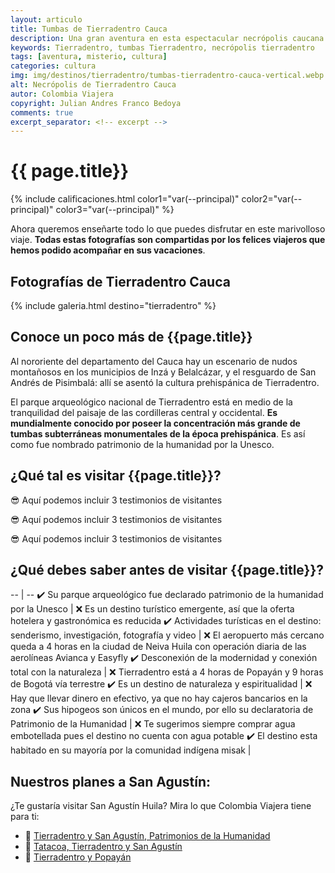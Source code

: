 ```yaml
---
layout: articulo
title: Tumbas de Tierradentro Cauca
description: Una gran aventura en esta espectacular necrópolis caucana.
keywords: Tierradentro, tumbas Tierradentro, necrópolis tierradentro
tags: [aventura, misterio, cultura]
categories: cultura
img: img/destinos/tierradentro/tumbas-tierradentro-cauca-vertical.webp
alt: Necrópolis de Tierradentro Cauca
autor: Colombia Viajera
copyright: Julian Andres Franco Bedoya
comments: true
excerpt_separator: <!-- excerpt -->
---
```

# {{ page.title}}

{% include calificaciones.html color1="var(--principal)" color2="var(--principal)" color3="var(--principal)" %}

Ahora queremos enseñarte todo lo que puedes disfrutar en este marivolloso viaje. **Todas estas fotografías son compartidas por los felices viajeros que hemos podido acompañar en sus vacaciones**.
<!-- excerpt -->

## Fotografías de Tierradentro Cauca

{% include galeria.html destino="tierradentro" %}

## Conoce un poco más de {{page.title}}

Al nororiente del departamento del Cauca hay un escenario de nudos montañosos en los municipios de Inzá y Belalcázar, y el resguardo de San Andrés de Pisimbalá: allí se asentó la cultura prehispánica de Tierradentro.

El parque arqueológico nacional de Tierradentro está en medio de la tranquilidad del paisaje de las cordilleras central y occidental. **Es mundialmente conocido por poseer la concentración más grande de tumbas subterráneas monumentales de la época prehispánica**. Es así como fue nombrado patrimonio de la humanidad por la Unesco.

## ¿Qué tal es visitar {{page.title}}?

😎 Aquí podemos incluir 3 testimonios de visitantes

😎 Aquí podemos incluir 3 testimonios de visitantes

😎 Aquí podemos incluir 3 testimonios de visitantes

## ¿Qué debes saber antes de visitar {{page.title}}?

-- | --
✔️ Su parque arqueológico fue declarado patrimonio de la humanidad por la Unesco | ❌ Es un destino turístico emergente, así que la oferta hotelera y gastronómica es reducida
✔️ Actividades turísticas en el destino: senderismo, investigación, fotografía y video | ❌ El aeropuerto más cercano queda a 4 horas en la ciudad de Neiva Huila con operación diaria de las aerolíneas Avianca y Easyfly
✔️ Desconexión de la modernidad y conexión total con la naturaleza  | ❌ Tierradentro está a 4 horas de Popayán y 9 horas de Bogotá vía terrestre
✔️ Es un destino de naturaleza y espiritualidad  | ❌ Hay que llevar dinero en efectivo, ya que no hay cajeros bancarios en la zona
✔️ Sus hipogeos son únicos en el mundo, por ello su declaratoria de Patrimonio de la Humanidad  | ❌ Te sugerimos siempre comprar agua embotellada pues el destino no cuenta con agua potable
✔️ El destino esta habitado en su mayoría por la comunidad indígena misak  |

## Nuestros planes a San Agustín:

¿Te gustaría visitar San Agustín Huila? Mira lo que Colombia Viajera tiene para ti:

- 🎒 [Tierradentro y San Agustín, Patrimonios de la Humanidad]({{site.baseurl}}/ "Tour Tierradentro y San Agustín, Patrimonios de la Humanidad")
- 🎒 [Tatacoa, Tierradentro y San Agustín]({{site.baseurl}}/ "Tour Tatacoa, Tierradentro y San Agustín")
- 🎒 [Tierradentro y Popayán]({{site.baseurl}}/ "Tour Tierradentro y Popayán")